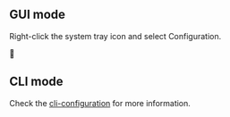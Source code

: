 ## GUI mode
Right-click the system tray icon and select Configuration.

:construction:

## CLI mode
Check the [cli-configuration](/command-line-options?id=cli-configuration) for more information.

